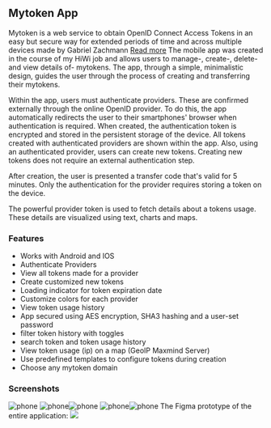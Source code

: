 ## Mytoken App
Mytoken is a web service to obtain OpenID Connect Access Tokens in an easy but secure way for extended periods of time and across multiple devices made by Gabriel Zachmann [Read more](https://mytoken-docs.data.kit.edu)
The mobile app was created in the course of my HiWi job and allows users to manage-, create-, delete- and view details of- mytokens. The app, through a simple, minimalistic design, guides the user through the process of creating and transferring their mytokens.

Within the app, users must authenticate providers. These are confirmed externally through the online OpenID provider. To do this, the app automatically redirects the user to their smartphones' browser when authentication is required. When created, the authentication token is encrypted and stored in the persistent storage of the device. All tokens created with authenticated providers are shown within the app. Also, using an authenticated provider, users can create new tokens. Creating new tokens does not require an external authentication step.

After creation, the user is presented a transfer code that's valid for 5 minutes. Only the authentication for the provider requires storing a token on the device. 

The powerful provider token is used to fetch details about a tokens usage. These details are visualized using text, charts and maps.
### Features
- Works with Android and IOS
- Authenticate Providers
- View all tokens made for a provider
- Create customized new tokens
- Loading indicator for token expiration date
- Customize colors for each provider
- View token usage history
- App secured using AES encryption, SHA3 hashing and a user-set password
- filter token history with toggles
- search token and token usage history
- View token usage (ip) on a map (GeoIP Maxmind Server)
- Use predefined templates to configure tokens during creation
- Choose any mytoken domain
### Screenshots
![phone](attachment/a52974f06dc23344bd2b754cc8f3cf4d.png) ![phone](attachment/dabd4f1930baac9e8575a3ce44a7041b.png)![phone](attachment/c0b07c525edd41b9316c3c386a0df637.png) ![phone](attachment/9cf70ef33846179784c87921bb42703e.png)![phone](attachment/e76fafbe3753c9d58d2243bd7ab69a4f.png)
The Figma prototype of the entire application:
![](attachment/5dc0905d885964674af82db0a2a11594.png)
